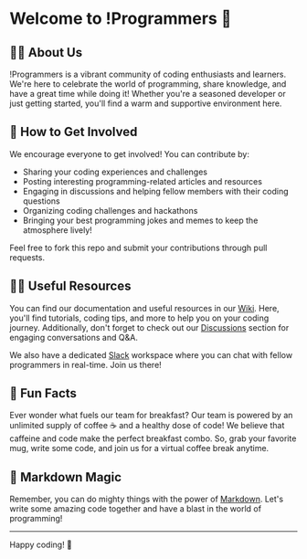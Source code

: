 # Welcome to !Programmers 👋 

## 🙋‍♀️ About Us 

!Programmers is a vibrant community of coding enthusiasts and learners. We're here to celebrate the world of programming, share knowledge, and have a great time while doing it! Whether you're a seasoned developer or just getting started, you'll find a warm and supportive environment here.

## 🌈 How to Get Involved 

We encourage everyone to get involved! You can contribute by:

- Sharing your coding experiences and challenges
- Posting interesting programming-related articles and resources
- Engaging in discussions and helping fellow members with their coding questions
- Organizing coding challenges and hackathons
- Bringing your best programming jokes and memes to keep the atmosphere lively!

Feel free to fork this repo and submit your contributions through pull requests.

## 👩‍💻 Useful Resources 

You can find our documentation and useful resources in our [Wiki](https://github.com/your-programmers-organization/wiki). Here, you'll find tutorials, coding tips, and more to help you on your coding journey. Additionally, don't forget to check out our [Discussions](https://github.com/your-programmers-organization/discussions) section for engaging conversations and Q&A.

We also have a dedicated [Slack](https://your-programmers-slack-invite-link) workspace where you can chat with fellow programmers in real-time. Join us there!

## 🍿 Fun Facts 

Ever wonder what fuels our team for breakfast? Our team is powered by an unlimited supply of coffee ☕ and a healthy dose of code! We believe that caffeine and code make the perfect breakfast combo. So, grab your favorite mug, write some code, and join us for a virtual coffee break anytime.

## 🧙 Markdown Magic 

Remember, you can do mighty things with the power of [Markdown](https://docs.github.com/github/writing-on-github/getting-started-with-writing-and-formatting-on-github/basic-writing-and-formatting-syntax). Let's write some amazing code together and have a blast in the world of programming!

---

Happy coding! 🚀
